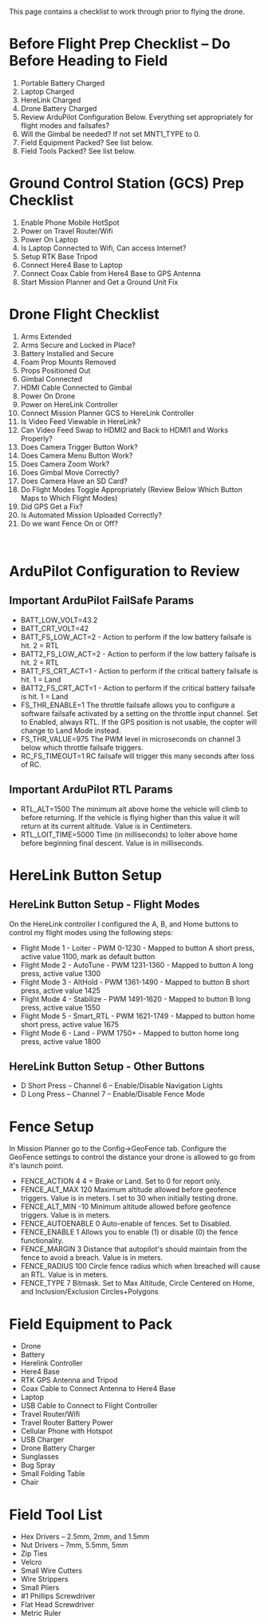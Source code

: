 This page contains a checklist to work through prior to flying the drone.


# Before Flight Prep Checklist – Do Before Heading to Field
1.	Portable Battery Charged
1.	Laptop Charged
1.	HereLink Charged
1.	Drone Battery Charged
1.	Review ArduPilot Configuration Below. Everything set appropriately for flight modes and failsafes?
1.	Will the Gimbal be needed? If not set MNT1_TYPE to 0.
1.	Field Equipment Packed? See list below.
1.	Field Tools Packed? See list below.


# Ground Control Station (GCS) Prep Checklist
1.	Enable Phone Mobile HotSpot
1.	Power on Travel Router/Wifi 
1.	Power On Laptop
1.	Is Laptop Connected to Wifi, Can access Internet?
1.	Setup RTK Base Tripod
1.	Connect Here4 Base to Laptop
1.	Connect Coax Cable from Here4 Base to GPS Antenna
1.	Start Mission Planner and Get a Ground Unit Fix


# Drone Flight Checklist
1.	Arms Extended
1.	Arms Secure and Locked in Place?
1.	Battery Installed and Secure
1.	Foam Prop Mounts Removed
1.	Props Positioned Out
1.	Gimbal Connected
1.	HDMI Cable Connected to Gimbal
1.	Power On Drone
1.	Power on HereLink Controller
1.	Connect Mission Planner GCS to HereLink Controller
1.	Is Video Feed Viewable in HereLink?
1.	Can Video Feed Swap to HDMI2 and Back to HDMI1 and Works Properly?
1.	Does Camera Trigger Button Work?
1.	Does Camera Menu Button Work?
1.	Does Camera Zoom Work?
1.	Does Gimbal Move Correctly?
1.	Does Camera Have an SD Card?
1.	Do Flight Modes Toggle Appropriately (Review Below Which Button Maps to Which Flight Modes)
1.	Did GPS Get a Fix?
1.	Is Automated Mission Uploaded Correctly?
1.	Do we want Fence On or Off?

 
# ArduPilot Configuration to Review
## Important ArduPilot FailSafe Params
- BATT_LOW_VOLT=43.2
- BATT_CRT_VOLT=42
- BATT_FS_LOW_ACT=2 - Action to perform if the low battery failsafe is hit. 2 = RTL
- BATT2_FS_LOW_ACT=2 - Action to perform if the low battery failsafe is hit. 2 = RTL
- BATT_FS_CRT_ACT=1 - Action to perform if the critical battery failsafe is hit. 1 = Land
- BATT2_FS_CRT_ACT=1 - Action to perform if the critical battery failsafe is hit. 1 = Land
- FS_THR_ENABLE=1 The throttle failsafe allows you to configure a software failsafe activated by a setting on the throttle input channel. Set to Enabled, always RTL. If the GPS position is not usable, the copter will change to Land Mode instead.
- FS_THR_VALUE=975 The PWM level in microseconds on channel 3 below which throttle failsafe triggers.
- RC_FS_TIMEOUT=1 RC failsafe will trigger this many seconds after loss of RC.


## Important ArduPilot RTL Params
- RTL_ALT=1500 The minimum alt above home the vehicle will climb to before returning. If the vehicle is flying higher than this value it will return at its current altitude. Value is in Centimeters.
- RTL_LOIT_TIME=5000 Time (in milliseconds) to loiter above home before beginning final descent. Value is in milliseconds.


# HereLink Button Setup
## HereLink Button Setup - Flight Modes
On the HereLink controller I configured the A, B, and Home buttons to control my flight modes using the following steps:
-  Flight Mode 1 - Loiter - PWM 0-1230 - Mapped to button A short press, active value 1100, mark as default button
-  Flight Mode 2 - AutoTune - PWM 1231-1360 - Mapped to button A long press, active value 1300
-  Flight Mode 3 - AltHold - PWM 1361-1490 - Mapped to button B short press, active value 1425
-  Flight Mode 4 - Stabilize - PWM 1491-1620 - Mapped to button B long press, active value 1550
-  Flight Mode 5 - Smart_RTL - PWM 1621-1749 - Mapped to button home short press, active value 1675
-  Flight Mode 6 - Land - PWM 1750+ - Mapped to button home long press, active value 1800


## HereLink Button Setup - Other Buttons
- D Short Press – Channel 6 – Enable/Disable Navigation Lights
- D Long Press – Channel 7 – Enable/Disable Fence Mode


# Fence Setup
In Mission Planner go to the Config->GeoFence tab. Configure the GeoFence settings to control the distance your drone is allowed to go from it's launch point.
- FENCE_ACTION 4 4 = Brake or Land. Set to 0 for report only. 
- FENCE_ALT_MAX 120 Maximum altitude allowed before geofence triggers. Value is in meters. I set to 30 when initially testing drone. 
- FENCE_ALT_MIN -10 Minimum altitude allowed before geofence triggers. Value is in meters. 
- FENCE_AUTOENABLE 0 Auto-enable of fences. Set to Disabled. 
- FENCE_ENABLE 1 Allows you to enable (1) or disable (0) the fence functionality. 
- FENCE_MARGIN 3 Distance that autopilot's should maintain from the fence to avoid a breach. Value is in meters. 
- FENCE_RADIUS 100 Circle fence radius which when breached will cause an RTL. Value is in meters. 
- FENCE_TYPE 7 Bitmask. Set to Max Altitude, Circle Centered on Home, and Inclusion/Exclusion Circles+Polygons 


# Field Equipment to Pack
- Drone
- Battery
- Herelink Controller
- Here4 Base
- RTK GPS Antenna and Tripod
- Coax Cable to Connect Antenna to Here4 Base
- Laptop
- USB Cable to Connect to Flight Controller
- Travel Router/Wifi 
- Travel Router Battery Power
- Cellular Phone with Hotspot
- USB Charger
- Drone Battery Charger
- Sunglasses
- Bug Spray
- Small Folding Table
- Chair


# Field Tool List
- Hex Drivers – 2.5mm, 2mm, and 1.5mm
- Nut Drivers – 7mm, 5.5mm, 5mm
- Zip Ties
- Velcro
- Small Wire Cutters
- Wire Strippers
- Small Pliers
- #1 Phillips Screwdriver
- Flat Head Screwdriver
- Metric Ruler
